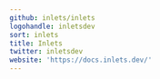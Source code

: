 ```yaml
---
github: inlets/inlets
logohandle: inletsdev
sort: inlets
title: Inlets
twitter: inletsdev
website: 'https://docs.inlets.dev/'
---
```


